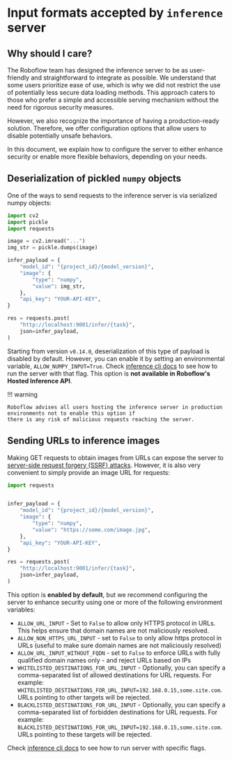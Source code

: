# Input formats accepted by `inference` server

## Why should I care?

The Roboflow team has designed the inference server to be as user-friendly and straightforward to integrate as 
possible. We understand that some users prioritize ease of use, which is why we did not restrict the use of 
potentially less secure data loading methods. This approach caters to those who prefer a simple and accessible 
serving mechanism without the need for rigorous security measures.

However, we also recognize the importance of having a production-ready solution. Therefore, we offer configuration 
options that allow users to disable potentially unsafe behaviors.

In this document, we explain how to configure the server to either enhance security or enable more 
flexible behaviors, depending on your needs.


## Deserialization of pickled `numpy` objects

One of the ways to send requests to the inference server is via serialized numpy objects:

```python
import cv2
import pickle
import requests

image = cv2.imread("...")
img_str = pickle.dumps(image)

infer_payload = {
    "model_id": "{project_id}/{model_version}",
    "image": {
        "type": "numpy",
        "value": img_str,
    },
    "api_key": "YOUR-API-KEY",
}

res = requests.post(
    "http://localhost:9001/infer/{task}",
    json=infer_payload,
)
```

Starting from version `v0.14.0`, deserialization of this type of payload is disabled by default. However, you can 
enable it by setting an environmental variable, `ALLOW_NUMPY_INPUT=True`. Check [inference cli docs](../inference_helpers/inference_cli.md) to
see how to run the server with that flag. This option is **not available in Roboflow's Hosted Inference API**.

!!! warning

    Roboflow advises all users hosting the inference server in production environments not to enable this option if 
    there is any risk of malicious requests reaching the server.

## Sending URLs to inference images

Making GET requests to obtain images from URLs can expose the server to 
[server-side request forgery (SSRF) attacks](https://en.wikipedia.org/wiki/Server-side_request_forgery). However, it is also very convenient to simply provide an image URL 
for requests:
```python
import requests


infer_payload = {
    "model_id": "{project_id}/{model_version}",
    "image": {
        "type": "numpy",
        "value": "https://some.com/image.jpg",
    },
    "api_key": "YOUR-API-KEY",
}

res = requests.post(
    "http://localhost:9001/infer/{task}",
    json=infer_payload,
)
```

This option is **enabled by default**, but we recommend configuring the server to enhance security using one or more of
the following environment variables:
* `ALLOW_URL_INPUT` - Set to `False` to allow only HTTPS protocol in URLs. This helps ensure that domain names are 
not maliciously resolved.
* `ALLOW_NON_HTTPS_URL_INPUT` - set to `False` to only allow https protocol in URLs (useful to make sure domain names are
not maliciously resolved)
* `ALLOW_URL_INPUT_WITHOUT_FQDN` - set to `False` to enforce URLs with fully qualified domain names only - and reject
URLs based on IPs
* `WHITELISTED_DESTINATIONS_FOR_URL_INPUT` - Optionally, you can specify a comma-separated list of allowed destinations 
for URL requests. For example: `WHITELISTED_DESTINATIONS_FOR_URL_INPUT=192.168.0.15,some.site.com`. URLs pointing to 
other targets will be rejected.
* `BLACKLISTED_DESTINATIONS_FOR_URL_INPUT` - Optionally, you can specify a comma-separated list of forbidden 
destinations for URL requests. For example:  `BLACKLISTED_DESTINATIONS_FOR_URL_INPUT=192.168.0.15,some.site.com`.
URLs pointing to these targets will be rejected.


Check [inference cli docs](../inference_helpers/inference_cli.md) to see how to run server with specific flags.